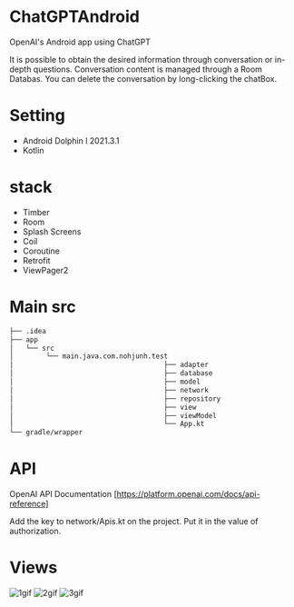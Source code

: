 # ChatGPTAndroid
OpenAI's Android app using ChatGPT

It is possible to obtain the desired information through conversation or in-depth questions.
Conversation content is managed through a Room Databas.
You can delete the conversation by long-clicking the chatBox.

# Setting
- Android Dolphin l 2021.3.1
- Kotlin

# stack
- Timber
- Room
- Splash Screens
- Coil
- Coroutine
- Retrofit
- ViewPager2

# Main src
```bash
├── .idea
├── app 
│   └── src
│        └── main.java.com.nohjunh.test
│                                     ├── adapter
│                                     ├── database
│                                     ├── model
│                                     ├── network
│                                     ├── repository
│                                     ├── view
│                                     ├── viewModel
│                                     └── App.kt
└── gradle/wrapper

``` 

# API
OpenAI API Documentation
[https://platform.openai.com/docs/api-reference]

Add the key to network/Apis.kt on the project.
Put it in the value of authorization.


# Views
![1gif](https://user-images.githubusercontent.com/75293768/216813346-46de361d-8888-4281-aaf4-ed12c675dc4a.gif)
![2gif](https://user-images.githubusercontent.com/75293768/216813347-4fcaafe9-5bf0-43b6-a4a5-006768a6d07b.gif)
![3gif](https://user-images.githubusercontent.com/75293768/216813350-e7ee8fc0-4144-4596-bd62-a335462d49c8.gif)
